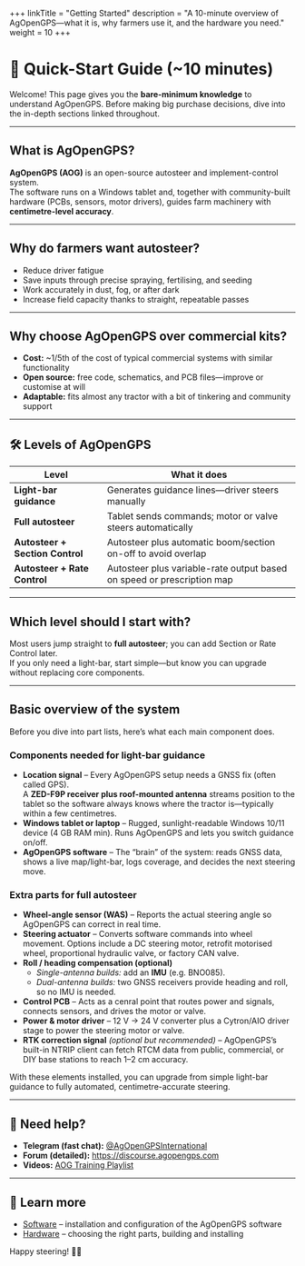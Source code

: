 +++
linkTitle = "Getting Started"
description = "A 10-minute overview of AgOpenGPS—what it is, why farmers use it, and the hardware you need."
weight = 10
+++

# 🚀 Quick-Start Guide (~10 minutes)

Welcome! This page gives you the **bare-minimum knowledge** to understand
AgOpenGPS. Before making big purchase decisions, dive into the in-depth sections
linked throughout.

---

## What is AgOpenGPS?

**AgOpenGPS (AOG)** is an open-source autosteer and implement-control system.  
The software runs on a Windows tablet and, together with community-built
hardware (PCBs, sensors, motor drivers), guides farm machinery with
**centimetre-level accuracy**.

---

## Why do farmers want autosteer?

- Reduce driver fatigue
- Save inputs through precise spraying, fertilising, and seeding
- Work accurately in dust, fog, or after dark
- Increase field capacity thanks to straight, repeatable passes

---

## Why choose AgOpenGPS over commercial kits?

- **Cost:** ~1/5th of the cost of typical commercial systems with similar functionality
- **Open source:** free code, schematics, and PCB files—improve or customise at
  will
- **Adaptable:** fits almost any tractor with a bit of tinkering and community
  support

---

## 🛠️ Levels of AgOpenGPS

| Level                           | What it does                                                           |
| ------------------------------- | ---------------------------------------------------------------------- |
| **Light-bar guidance**          | Generates guidance lines—driver steers manually                        |
| **Full autosteer**              | Tablet sends commands; motor or valve steers automatically             |
| **Autosteer + Section Control** | Autosteer plus automatic boom/section on-off to avoid overlap          |
| **Autosteer + Rate Control**    | Autosteer plus variable-rate output based on speed or prescription map |

---

## Which level should I start with?

Most users jump straight to **full autosteer**; you can add Section or Rate
Control later.  
If you only need a light-bar, start simple—but know you can upgrade without
replacing core components.

---

## Basic overview of the system

Before you dive into part lists, here’s what each main component does.

### Components needed for **light-bar guidance**

- **Location signal** – Every AgOpenGPS setup needs a GNSS fix (often called
  GPS).  
  A **ZED-F9P receiver plus roof-mounted antenna** streams position to the
  tablet so the software always knows where the tractor is—typically within a
  few centimetres.
- **Windows tablet or laptop** – Rugged, sunlight-readable Windows 10/11 device
  (4 GB RAM min). Runs AgOpenGPS and lets you switch guidance on/off.
- **AgOpenGPS software** – The “brain” of the system: reads GNSS data, shows a
  live map/light-bar, logs coverage, and decides the next steering move.

### Extra parts for **full autosteer**

- **Wheel-angle sensor (WAS)** – Reports the actual steering angle so AgOpenGPS
  can correct in real time.
- **Steering actuator** – Converts software commands into wheel movement.
  Options include a DC steering motor, retrofit motorised wheel, proportional
  hydraulic valve, or factory CAN valve.
- **Roll / heading compensation (optional)**
  - _Single-antenna builds:_ add an **IMU** (e.g. BNO085).
  - _Dual-antenna builds:_ two GNSS receivers provide heading and roll, so no
    IMU is needed.
- **Control PCB** – Acts as a cenral point that routes power
  and signals, connects sensors, and drives the motor or valve.
- **Power & motor driver** – 12 V → 24 V converter plus a Cytron/AIO driver
  stage to power the steering motor or valve.
- **RTK correction signal** _(optional but recommended)_ – AgOpenGPS’s built-in
  NTRIP client can fetch RTCM data from public, commercial, or DIY base stations
  to reach 1–2 cm accuracy.

With these elements installed, you can upgrade from simple light-bar guidance to
fully automated, centimetre-accurate steering.

---

## 🙋 Need help?

- **Telegram (fast chat):**
  [@AgOpenGPSInternational](https://t.me/AgOpenGPSInternational)
- **Forum (detailed):** <https://discourse.agopengps.com>
- **Videos:**
  [AOG Training Playlist](https://www.youtube.com/playlist?list=PL1N2N2XFHWW1fIDhb7koOa7hxH0LGppYc)

---

## 👀 Learn more

- [Software](/software) – installation and configuration of the AgOpenGPS
  software
- [Hardware](/hardware) – choosing the right parts, building and installing

Happy steering! 🚜💨
